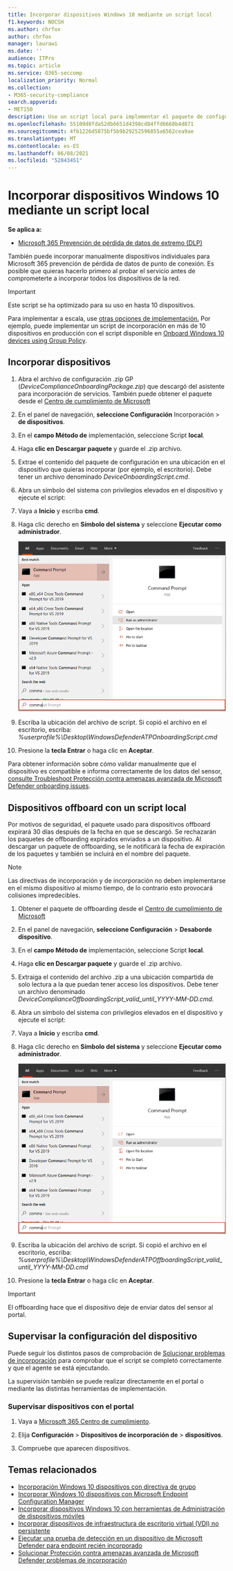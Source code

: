 ```yaml
---
title: Incorporar dispositivos Windows 10 mediante un script local
f1.keywords: NOCSH
ms.author: chrfox
author: chrfox
manager: laurawi
ms.date: ''
audience: ITPro
ms.topic: article
ms.service: O365-seccomp
localization_priority: Normal
ms.collection:
- M365-security-compliance
search.appverid:
- MET150
description: Use un script local para implementar el paquete de configuración en dispositivos para que se incorpore al servicio.
ms.openlocfilehash: 55109d8fda52db6651d4398cd84ffd6668b4d871
ms.sourcegitcommit: 4fb1226d5875bf5b9b29252596855a6562cea9ae
ms.translationtype: MT
ms.contentlocale: es-ES
ms.lasthandoff: 06/08/2021
ms.locfileid: "52843451"
---
```

# <a name="onboard-windows-10-devices-using-a-local-script"></a>Incorporar dispositivos Windows 10 mediante un script local

**Se aplica a:**

- [Microsoft 365 Prevención de pérdida de datos de extremo (DLP)](./endpoint-dlp-learn-about.md)

También puede incorporar manualmente dispositivos individuales para Microsoft 365 prevención de pérdida de datos de punto de conexión. Es posible que quieras hacerlo primero al probar el servicio antes de comprometerte a incorporar todos los dispositivos de la red.

> [!IMPORTANT]
> Este script se ha optimizado para su uso en hasta 10 dispositivos.
>
> Para implementar a escala, use [otras opciones de implementación.](dlp-configure-endpoints.md) Por ejemplo, puede implementar un script de incorporación en más de 10 dispositivos en producción con el script disponible en [Onboard Windows 10 devices using Group Policy](dlp-configure-endpoints-gp.md).

## <a name="onboard-devices"></a>Incorporar dispositivos
 
1.  Abra el archivo de configuración .zip GP (*DeviceComplianceOnboardingPackage.zip*) que descargó del asistente para incorporación de servicios. También puede obtener el paquete desde el [Centro de cumplimiento de Microsoft](https://compliance.microsoft.com)

2. En el panel de navegación, **seleccione Configuración** Incorporación  >  **de dispositivos**.

3. En el **campo Método de** implementación, seleccione Script **local**.

4. Haga **clic en Descargar paquete** y guarde el .zip archivo.
  
5. Extrae el contenido del paquete de configuración en una ubicación en el dispositivo que quieras incorporar (por ejemplo, el escritorio). Debe tener un archivo denominado *DeviceOnboardingScript.cmd*.

6.  Abra un símbolo del sistema con privilegios elevados en el dispositivo y ejecute el script:

7.  Vaya a **Inicio** y escriba **cmd**.

8.  Haga clic derecho en **Símbolo del sistema** y seleccione **Ejecutar como administrador**.

    ![Menú Inicio de ventana que apunta a Ejecutar como administrador](../media/dlp-run-as-admin.png)

9.  Escriba la ubicación del archivo de script. Si copió el archivo en el escritorio, escriba: *%userprofile%\Desktop\WindowsDefenderATPOnboardingScript.cmd*

10.  Presione la **tecla Entrar** o haga clic en **Aceptar**.

Para obtener información sobre cómo validar manualmente que el dispositivo es compatible e informa correctamente de los datos del sensor, [consulte Troubleshoot Protección contra amenazas avanzada de Microsoft Defender onboarding issues](/windows/security/threat-protection/microsoft-defender-atp/troubleshoot-onboarding).

## <a name="offboard-devices-using-a-local-script"></a>Dispositivos offboard con un script local
Por motivos de seguridad, el paquete usado para dispositivos offboard expirará 30 días después de la fecha en que se descargó. Se rechazarán los paquetes de offboarding expirados enviados a un dispositivo. Al descargar un paquete de offboarding, se le notificará la fecha de expiración de los paquetes y también se incluirá en el nombre del paquete.

> [!NOTE]
> Las directivas de incorporación y de incorporación no deben implementarse en el mismo dispositivo al mismo tiempo, de lo contrario esto provocará colisiones impredecibles.

1. Obtener el paquete de offboarding desde el [Centro de cumplimiento de Microsoft](https://compliance.microsoft.com)

2. En el panel de navegación, **seleccione Configuración**  >  **Desaborde dispositivo**.

3. En el **campo Método de** implementación, seleccione Script **local**.

4. Haga **clic en Descargar paquete** y guarde el .zip archivo.

5. Extraiga el contenido del archivo .zip a una ubicación compartida de solo lectura a la que puedan tener acceso los dispositivos. Debe tener un archivo denominado *DeviceComplianceOffboardingScript_valid_until_YYYY-MM-DD.cmd*.

6.  Abra un símbolo del sistema con privilegios elevados en el dispositivo y ejecute el script:

7.  Vaya a **Inicio** y escriba **cmd**.

8.  Haga clic derecho en **Símbolo del sistema** y seleccione **Ejecutar como administrador**.

    ![Menú Inicio de ventana que apunta a Ejecutar como administrador](../media/dlp-run-as-admin.png)

9.  Escriba la ubicación del archivo de script. Si copió el archivo en el escritorio, escriba: *%userprofile%\Desktop\WindowsDefenderATPOffboardingScript_valid_until_YYYY-MM-DD.cmd*

10.  Presione la **tecla Entrar** o haga clic en **Aceptar**.

> [!IMPORTANT]
> El offboarding hace que el dispositivo deje de enviar datos del sensor al portal.


## <a name="monitor-device-configuration"></a>Supervisar la configuración del dispositivo
Puede seguir los distintos pasos de comprobación de [Solucionar problemas de incorporación](/windows/security/threat-protection/microsoft-defender-atp/troubleshoot-onboarding) para comprobar que el script se completó correctamente y que el agente se está ejecutando.

La supervisión también se puede realizar directamente en el portal o mediante las distintas herramientas de implementación.

### <a name="monitor-devices-using-the-portal"></a>Supervisar dispositivos con el portal
1. Vaya a [Microsoft 365 Centro de cumplimiento](https://compliance.microsoft.com).

2. Elija **Configuración**  >  **Dispositivos de incorporación de**  >  **dispositivos**.

3. Compruebe que aparecen dispositivos.


## <a name="related-topics"></a>Temas relacionados
- [Incorporación Windows 10 dispositivos con directiva de grupo](dlp-configure-endpoints-gp.md)
- [Incorporar Windows 10 dispositivos con Microsoft Endpoint Configuration Manager](dlp-configure-endpoints-sccm.md)
- [Incorporar dispositivos Windows 10 con herramientas de Administración de dispositivos móviles](dlp-configure-endpoints-mdm.md)
- [Incorporar dispositivos de infraestructura de escritorio virtual (VDI) no persistente](dlp-configure-endpoints-vdi.md)
- [Ejecutar una prueba de detección en un dispositivo de Microsoft Defender para endpoint recién incorporado](/windows/security/threat-protection/microsoft-defender-atp/run-detection-test)
- [Solucionar Protección contra amenazas avanzada de Microsoft Defender problemas de incorporación](/windows/security/threat-protection/microsoft-defender-atp/troubleshoot-onboarding)